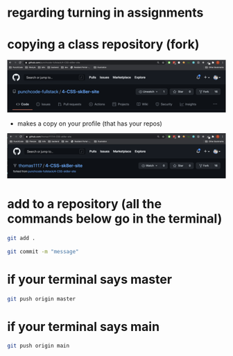 # regarding turning in assignments

# copying a class repository (fork)

![fork](fork.png)

- makes a copy on your profile (that has your repos)

![fork](fork-end.png)

# add to a repository (all the commands below go in the terminal)

```bash
git add .
```

```bash
git commit -m "message"
```
# if your terminal says master
```bash
git push origin master
```

# if your terminal says main
```bash
git push origin main
```